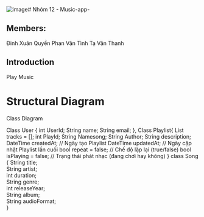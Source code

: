 ![image](https://github.com/user-attachments/assets/dfcae67a-839d-4f79-bde4-29ca65576e98)# Nhóm 12 - Music-app-
## Members:
Đinh Xuân Quyền
Phan Văn Tình
Tạ Văn Thanh
## Introduction
Play Music  
# Structural Diagram
Class Diagram

Class User {
  int UserId;
  String name;
  String email;
},
Class Playlist{
  List<Track> tracks = []; 
  int PlayId;
  String Namesong;
  String Author;
  String description;
  DateTime createdAt;             // Ngày tạo Playlist
  DateTime updatedAt;             // Ngày cập nhật Playlist lần cuối
  bool repeat = false;            // Chế độ lặp lại (true/false)
  bool isPlaying = false;         // Trạng thái phát nhạc (đang chơi hay không)
}
class Song {
  String title;         
  String artist;          
  int duration;         
  String genre;           
  int releaseYear;        
  String album;          
  String audioFormat;    
  }
